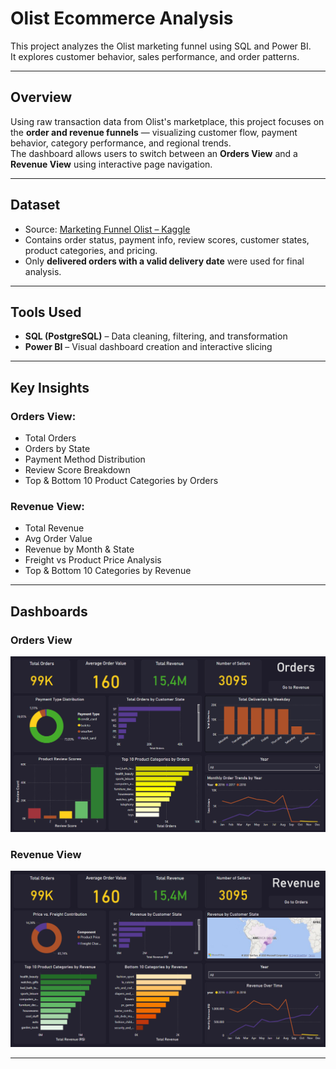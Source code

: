 # Olist Ecommerce Analysis

This project analyzes the Olist marketing funnel using SQL and Power BI.  
It explores customer behavior, sales performance, and order patterns.

---

## Overview

Using raw transaction data from Olist's marketplace, this project focuses on the **order and revenue funnels** — visualizing customer flow, payment behavior, category performance, and regional trends.  
The dashboard allows users to switch between an **Orders View** and a **Revenue View** using interactive page navigation.

---

## Dataset

- Source: [Marketing Funnel Olist – Kaggle](https://www.kaggle.com/datasets/olistbr/marketing-funnel-olist)
- Contains order status, payment info, review scores, customer states, product categories, and pricing.
- Only **delivered orders with a valid delivery date** were used for final analysis.

---

## Tools Used

- **SQL (PostgreSQL)** – Data cleaning, filtering, and transformation
- **Power BI** – Visual dashboard creation and interactive slicing

---

## Key Insights

### Orders View:
- Total Orders
- Orders by State
- Payment Method Distribution
- Review Score Breakdown
- Top & Bottom 10 Product Categories by Orders

### Revenue View:
- Total Revenue
- Avg Order Value
- Revenue by Month & State
- Freight vs Product Price Analysis
- Top & Bottom 10 Categories by Revenue

---

## Dashboards

### Orders View
![Orders Dashboard](visuals/orders_dashboard.png)

### Revenue View
![Revenue Dashboard](visuals/revenue_dashboard.png)

---

## 
